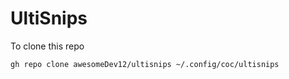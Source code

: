 # UltiSnips

To clone this repo
```
gh repo clone awesomeDev12/ultisnips ~/.config/coc/ultisnips
```
